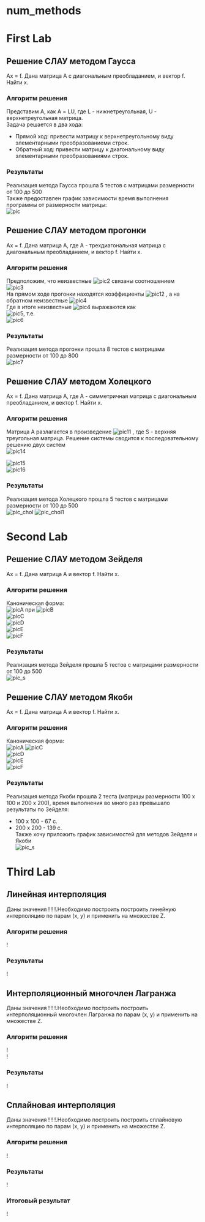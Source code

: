 # num_methods
# First Lab
## Решение СЛАУ методом Гаусса
Ax = f. Дана матрица A с диагональным преобладанием, и вектор f. Найти x.
### Алгоритм решения
Представим А, как А = LU, где L - нижнетреугольная, U - верхнетреугольная матрица.  
Задача решается в два хода:  
- Прямой ход: привести матрицу к верхнетреугольному виду элементарными преобразованиеми строк.  
- Обратный ход: привести матрицу к диагональному виду элементарными преобразованиями строк.  
### Результаты  
Реализация метода Гаусса прошла 5 тестов с матрицами размерности от 100 до 500  
Также предоставлен график зависимости время выполнения программы от размерности матрицы:  
![pic](lab1/pic_gauss.png)
## Решение СЛАУ методом прогонки  
Ах = f. Дана матрица A, где А - трехдиагональная матрица с диагональным преобладанием, и вектор f. Найти x.
### Алгоритм решения  
Предположим, что неизвестные ![pic2](lab1/1.gif) связаны соотношением  
![pic3](lab1/CodeCogsEqn.gif)  
На прямом ходе прогонки находятся коэффициенты ![pic12](lab1/5.gif) , а на обратном неизвестные ![pic4](lab1/1.gif)  
Где в итоге неизвестные ![pic4](lab1/1.gif) выражаются как  
![pic5](lab1/2.gif), т.е.  
![pic6](lab1/3.gif)
### Результаты
Реализация метода прогонки прошла 8 тестов с матрицами размерности от 100 до 800  
![pic7](lab1/pic_sweep.png)  
## Решение СЛАУ методом Холецкого
Ах = f. Дана матрица А, где А - симметричная матрица с диагональным преобладанием, и вектор f. Найти х.  
### Алгоритм решения  
Матрица А разлагается в произведение ![pic11](lab1/formula/1.gif)  , где S - верхняя треугольная матрица. Решение системы сводится к последовательному решению двух систем  
![pic14](lab1/formula/2.gif)  

![pic15](lab1/formula/3.gif)  
![pic16](lab1/formula/5.gif)
### Результаты  
Реализация метода Холецкого прошла 5 тестов с матрицами размерности от 100 до 500  
![pic_chol](lab1/pic_chol.png)
![pic_chol1](lab1/pic_chol1.png)
# Second Lab  
## Решение СЛАУ методом Зейделя  
Ax = f. Дана матрица А и вектор f. Найти х.  
### Алгоритм решения  
Каноническая форма:  
![picA](lab2/formula/11.gif) 
при ![picB](lab2/formula/12.gif)  
![picC](lab2/formula/13.gif)  
![picD](lab2/formula/14.gif)  
![picE](lab2/formula/15.gif)  
![picF](lab2/formula/16.gif)
### Результаты  
Реализация метода Зейделя прошла 5 тестов с матрицами размерности от 100 до 500  
![pic_s](lab2/pic_seidel.png)  
## Решение СЛАУ методом Якоби  
Ax = f. Дана матрица А и вектор f. Найти х.  
### Алгоритм решения  
Каноническая форма:  
![picA](lab2/formula/11.gif) 
![picC](lab2/formula/22.gif)  
![picD](lab2/formula/23.gif)  
![picE](lab2/formula/24.gif)  
![picF](lab2/formula/25.gif)
### Результаты  
Реализация метода Якоби прошла 2 теста (матрицы размерности 100 х 100 и 200 х 200), время выполнения во много раз превышало результаты по Зейделя:  
- 100 х 100 - 67 с.  
- 200 х 200 - 139 с.  
Также хочу приложить график зависимостей для методов Зейделя и Якоби  
![pic_s](lab2/pic_show.png)  
# Third Lab  
## Линейная интерполяция  
Даны значения ! ! !.Необходимо построить построить линейную интерполяцию по парам (х, у) и применить на множестве Z.  
### Алгоритм решения  
!  
### Результаты  
!  
## Интерполяционный многочлен Лагранжа  
Даны значения ! ! !.Необходимо построить построить интерполяционный многочлен Лагранжа по парам (х, у) и применить на множестве Z.  
### Алгоритм решения  
!  
!  
### Результаты  
!  
## Сплайновая интерполяция  
Даны значения ! ! !.Необходимо построить построить сплайновую интерполяцию по парам (х, у) и применить на множестве Z. 
### Алгоритм решения  
!  
### Результаты  
!  
### Итоговый результат  
!
